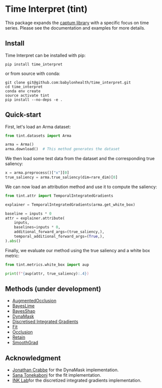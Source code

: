 # Time Interpret (tint)

This package expands the [captum library](https://captum.ai) with a specific 
focus on time series. Please see the documentation and examples for more details.

## Install

Time Interpret can be installed with pip:

```shell script
pip install time_interpret
```

or from source with conda:

```shell script
git clone git@github.com:babylonhealth/time_interpret.git
cd time_interpret
conda env create
source activate tint
pip install --no-deps -e .
```


## Quick-start

First, let's load an Arma dataset:

```python
from tint.datasets import Arma

arma = Arma()
arma.download()  # This method generates the dataset
```

We then load some test data from the dataset and the
corresponding true saliency:

```python
x = arma.preprocess()["x"][0]
true_saliency = arma.true_saliency(dim=rare_dim)[0]
```

We can now load an attribution method and use it to compute the saliency:

```python
from tint.attr import TemporalIntegratedGradients

explainer = TemporalIntegratedGradients(arma.get_white_box)

baseline = inputs * 0
attr = explainer.attribute(
    inputs,
    baselines=inputs * 0,
    additional_forward_args=(true_saliency,),
    temporal_additional_forward_args=(True,),
).abs()
```

Finally, we evaluate our method using the true saliency and a white box metric:

```python
from tint.metrics.white_box import aup

print(f"{aup(attr, true_saliency):.4})
```

## Methods (under development)

- [AugmentedOcclusion](https://arxiv.org/abs/2003.02821)
- [BayesLime](https://arxiv.org/pdf/2008.05030)
- [BayesShap](https://arxiv.org/pdf/2008.05030)
- [DynaMask](https://arxiv.org/pdf/2106.05303)
- [Discretised Integrated Gradients](https://arxiv.org/abs/2108.13654)
- [Fit](https://arxiv.org/abs/2003.02821)
- [Occlusion](https://arxiv.org/abs/1311.2901)
- [Retain](https://arxiv.org/pdf/1608.05745)
- [SmoothGrad](https://arxiv.org/abs/1810.03292)


## Acknowledgment
- [Jonathan Crabbe](https://github.com/JonathanCrabbe/Dynamask) for the DynaMask implementation.
- [Sana Tonekaboni](https://github.com/sanatonek/time_series_explainability/tree/master/TSX) for the fit implementation.
- [INK Lab](https://github.com/INK-USC/DIG)for the discretized integrated gradients implementation.